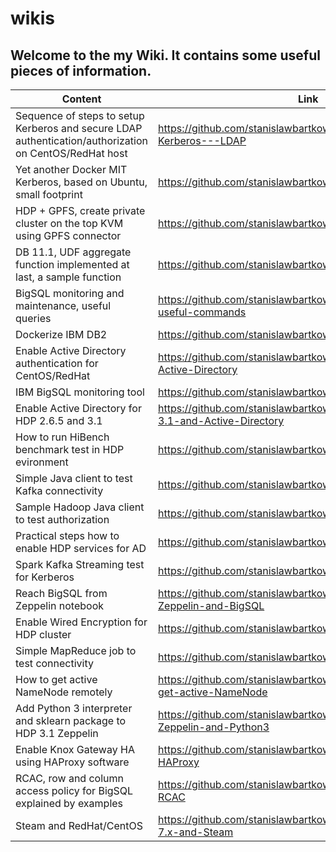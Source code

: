 # wikis

Welcome to the my Wiki. It contains some useful pieces of information.
------------------
| Content | Link |
|-- | -- |
| Sequence of steps to setup Kerberos and secure LDAP authentication/authorization on CentOS/RedHat host | https://github.com/stanislawbartkowski/wikis/wiki/Centos---Kerberos---LDAP | 
| Yet another Docker MIT Kerberos, based on Ubuntu, small footprint | https://github.com/stanislawbartkowski/docker-kerberos |
| HDP + GPFS, create private cluster on the top KVM using GPFS connector | https://github.com/stanislawbartkowski/javahotel/tree/hdpgpf |
| DB 11.1, UDF aggregate function implemented at last, a sample function | https://github.com/stanislawbartkowski/javahotel/tree/db2aggr |
| BigSQL monitoring and maintenance, useful queries | https://github.com/stanislawbartkowski/wikis/wiki/BigSQL,-useful-commands |
| Dockerize IBM DB2 | https://github.com/stanislawbartkowski/docker-db2
| Enable Active Directory authentication for CentOS/RedHat | https://github.com/stanislawbartkowski/wikis/wiki/CentOS---Active-Directory
| IBM BigSQL monitoring tool | https://github.com/stanislawbartkowski/bigsqlmoni 
| Enable Active Directory for HDP 2.6.5 and 3.1 | https://github.com/stanislawbartkowski/wikis/wiki/HDP-2.6.5-3.1-and-Active-Directory
| How to run HiBench benchmark test in HDP evironment | https://github.com/stanislawbartkowski/MyHiBench |
| Simple Java client to test Kafka connectivity | https://github.com/stanislawbartkowski/KafkaSample
| Sample Hadoop Java client to test authorization | https://github.com/stanislawbartkowski/JavaHadoopClient 
| Practical steps how to enable HDP services for AD | https://github.com/stanislawbartkowski/hdpactivedirectory
| Spark Kafka Streaming test for Kerberos | https://github.com/stanislawbartkowski/SampleSparkStreaming
| Reach BigSQL from Zeppelin notebook | https://github.com/stanislawbartkowski/wikis/wiki/HDP,-Zeppelin-and-BigSQL
| Enable Wired Encryption for HDP cluster | https://github.com/stanislawbartkowski/hdpwiredencryption 
| Simple MapReduce job to test connectivity | https://github.com/stanislawbartkowski/SampleMapReduce
| How to get active NameNode remotely | https://github.com/stanislawbartkowski/wikis/wiki/How-to-get-active-NameNode
| Add Python 3 interpreter and sklearn package to HDP 3.1 Zeppelin | https://github.com/stanislawbartkowski/wikis/wiki/HDP,-Zeppelin-and-Python3
| Enable Knox Gateway HA using HAProxy software | https://github.com/stanislawbartkowski/wikis/wiki/Knox,-HA,-HAProxy
| RCAC, row and column access policy for BigSQL explained by examples | https://github.com/stanislawbartkowski/wikis/wiki/BigSQL,-RCAC
| Steam and RedHat/CentOS | https://github.com/stanislawbartkowski/wikis/wiki/RedHat-7.x-and-Steam
